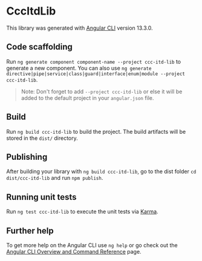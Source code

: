 # CccItdLib

This library was generated with [Angular CLI](https://github.com/angular/angular-cli) version 13.3.0.

## Code scaffolding

Run `ng generate component component-name --project ccc-itd-lib` to generate a new component. You can also use `ng generate directive|pipe|service|class|guard|interface|enum|module --project ccc-itd-lib`.
> Note: Don't forget to add `--project ccc-itd-lib` or else it will be added to the default project in your `angular.json` file. 

## Build

Run `ng build ccc-itd-lib` to build the project. The build artifacts will be stored in the `dist/` directory.

## Publishing

After building your library with `ng build ccc-itd-lib`, go to the dist folder `cd dist/ccc-itd-lib` and run `npm publish`.

## Running unit tests

Run `ng test ccc-itd-lib` to execute the unit tests via [Karma](https://karma-runner.github.io).

## Further help

To get more help on the Angular CLI use `ng help` or go check out the [Angular CLI Overview and Command Reference](https://angular.io/cli) page.
